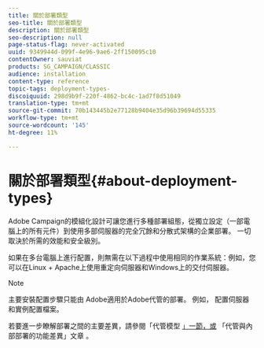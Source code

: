 ```yaml
---
title: 關於部署類型
seo-title: 關於部署類型
description: 關於部署類型
seo-description: null
page-status-flag: never-activated
uuid: 9349944d-099f-4e96-9ae6-2ff150095c10
contentOwner: sauviat
products: SG_CAMPAIGN/CLASSIC
audience: installation
content-type: reference
topic-tags: deployment-types-
discoiquuid: 298d9b9f-220f-4862-bc4c-1ad7f8d51049
translation-type: tm+mt
source-git-commit: 70b143445b2e77128b9404e35d96b39694d55335
workflow-type: tm+mt
source-wordcount: '145'
ht-degree: 11%

---
```



# 關於部署類型{#about-deployment-types}

Adobe Campaign的模組化設計可讓您進行多種部署組態，從獨立設定（一部電腦上的所有元件）到使用多部伺服器的完全冗餘和分散式架構的企業部署。 一切取決於所需的效能和安全級別。

如果在多台電腦上進行配置，則無需在以下過程中使用相同的作業系統：例如，您可以在Linux + Apache上使用重定向伺服器和Windows上的交付伺服器。

>[!NOTE]
>
>主要安裝配置步驟只能由
>Adobe適用於Adobe代管的部署。 例如，
>配置伺服器和實例配置檔案。
>
>若要進一步瞭解部署之間的主要差異，請參閱「代管模型 [」一節，或](../../installation/using/hosting-models.md) 「代管與內部部署的功能差異」文章 [](https://helpx.adobe.com/tw/campaign/kb/acc-on-prem-vs-hosted.html) 。

